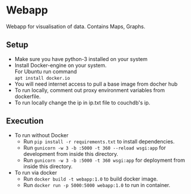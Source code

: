 # Webapp
Webapp for visualisation of data. Contains Maps, Graphs.

## Setup
- Make sure you have python-3 installed on your system
- Install Docker-engine on your system.<br/> For Ubuntu run command <br/>```apt install docker.io```
- You will need internet access to pull a base image from docher hub
- To run locally, comment out proxy environment variables from dockerfile.
- To run locally change the ip in ip.txt file to couchdb's ip.

## Execution
- To run without Docker
  - Run ```pip install -r requirements.txt``` to install dependencies.
  - Run ```gunicorn -w 3 -b :5000 -t 360 --reload wsgi:app``` for development from inside this directory.
  - Run ```gunicorn -w 3 -b :5000 -t 360 wsgi:app``` for deployment from inside this directory.
- To run via docker
  - Run ```docker build -t webapp:1.0``` to build docker image.
  - Run ```docker run -p 5000:5000 webapp:1.0``` to run in container.
